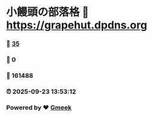# 小饅頭の部落格 :link: https://grapehut.dpdns.org 
### :page_facing_up: [35](https://grapehut.dpdns.org/tag.html) 
### :speech_balloon: 0 
### :hibiscus: 161488 
### :alarm_clock: 2025-09-23 13:53:12 
### Powered by :heart: [Gmeek](https://github.com/Meekdai/Gmeek)

